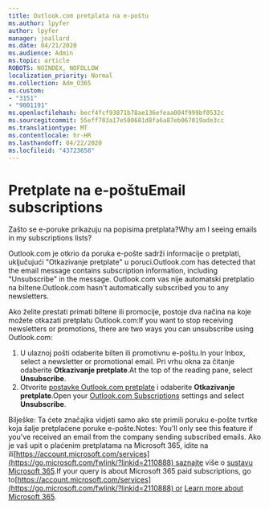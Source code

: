 ```yaml
---
title: Outlook.com pretplata na e-poštu
ms.author: lpyfer
author: lpyfer
manager: joallard
ms.date: 04/21/2020
ms.audience: Admin
ms.topic: article
ROBOTS: NOINDEX, NOFOLLOW
localization_priority: Normal
ms.collection: Adm_O365
ms.custom:
- "3151"
- "9001191"
ms.openlocfilehash: becf4fcf93871b78ae136efeaa004f999bf0532c
ms.sourcegitcommit: 55eff703a17e500681d8fa6a87eb067019ade3cc
ms.translationtype: MT
ms.contentlocale: hr-HR
ms.lasthandoff: 04/22/2020
ms.locfileid: "43723658"
---
```

# <a name="email-subscriptions"></a><span data-ttu-id="f943c-102">Pretplate na e-poštu</span><span class="sxs-lookup"><span data-stu-id="f943c-102">Email subscriptions</span></span>

<span data-ttu-id="f943c-103">Zašto se e-poruke prikazuju na popisima pretplata?</span><span class="sxs-lookup"><span data-stu-id="f943c-103">Why am I seeing emails in my subscriptions lists?</span></span>

<span data-ttu-id="f943c-104">Outlook.com je otkrio da poruka e-pošte sadrži informacije o pretplati, uključujući "Otkazivanje pretplate" u poruci.</span><span class="sxs-lookup"><span data-stu-id="f943c-104">Outlook.com has detected that the email message contains subscription information, including "Unsubscribe" in the message.</span></span> <span data-ttu-id="f943c-105">Outlook.com vas nije automatski pretplatio na biltene.</span><span class="sxs-lookup"><span data-stu-id="f943c-105">Outlook.com hasn't automatically subscribed you to any newsletters.</span></span>

<span data-ttu-id="f943c-106">Ako želite prestati primati biltene ili promocije, postoje dva načina na koje možete otkazati pretplatu Outlook.com:</span><span class="sxs-lookup"><span data-stu-id="f943c-106">If you want to stop receiving newsletters or promotions, there are two ways you can unsubscribe using Outlook.com:</span></span>
1. <span data-ttu-id="f943c-107">U ulaznoj pošti odaberite bilten ili promotivnu e-poštu.</span><span class="sxs-lookup"><span data-stu-id="f943c-107">In your Inbox, select a newsletter or promotional email.</span></span> <span data-ttu-id="f943c-108">Pri vrhu okna za čitanje odaberite **Otkazivanje pretplate**.</span><span class="sxs-lookup"><span data-stu-id="f943c-108">At the top of the reading pane, select **Unsubscribe**.</span></span>
2. <span data-ttu-id="f943c-109">Otvorite [postavke Outlook.com pretplate](https://go.microsoft.com/fwlink/?linkid=2110887) i odaberite **Otkazivanje pretplate**.</span><span class="sxs-lookup"><span data-stu-id="f943c-109">Open your [Outlook.com Subscriptions](https://go.microsoft.com/fwlink/?linkid=2110887) settings and select **Unsubscribe**.</span></span>

<span data-ttu-id="f943c-110">Bilješke: Ta ćete značajka vidjeti samo ako ste primili poruku e-pošte tvrtke koja šalje pretplaćene poruke e-pošte.</span><span class="sxs-lookup"><span data-stu-id="f943c-110">Notes: You'll only see this feature if you've received an email from the company sending subscribed emails.</span></span>
<span data-ttu-id="f943c-111">Ako je vaš upit o plaćenim pretplatama na Microsoft 365, idite na ili[https://account.microsoft.com/services](https://go.microsoft.com/fwlink/?linkid=2110888) saznajte više o [sustavu Microsoft 365](https://products.office.com/compare-all-microsoft-office-products?tab=1&WT.mc_id=PROD_OL-Web_Support_O365NewValue_Upgrade).</span><span class="sxs-lookup"><span data-stu-id="f943c-111">If your query is about Microsoft 365 paid subscriptions, go to[https://account.microsoft.com/services](https://go.microsoft.com/fwlink/?linkid=2110888) or [Learn more about Microsoft 365](https://products.office.com/compare-all-microsoft-office-products?tab=1&WT.mc_id=PROD_OL-Web_Support_O365NewValue_Upgrade).</span></span>
  